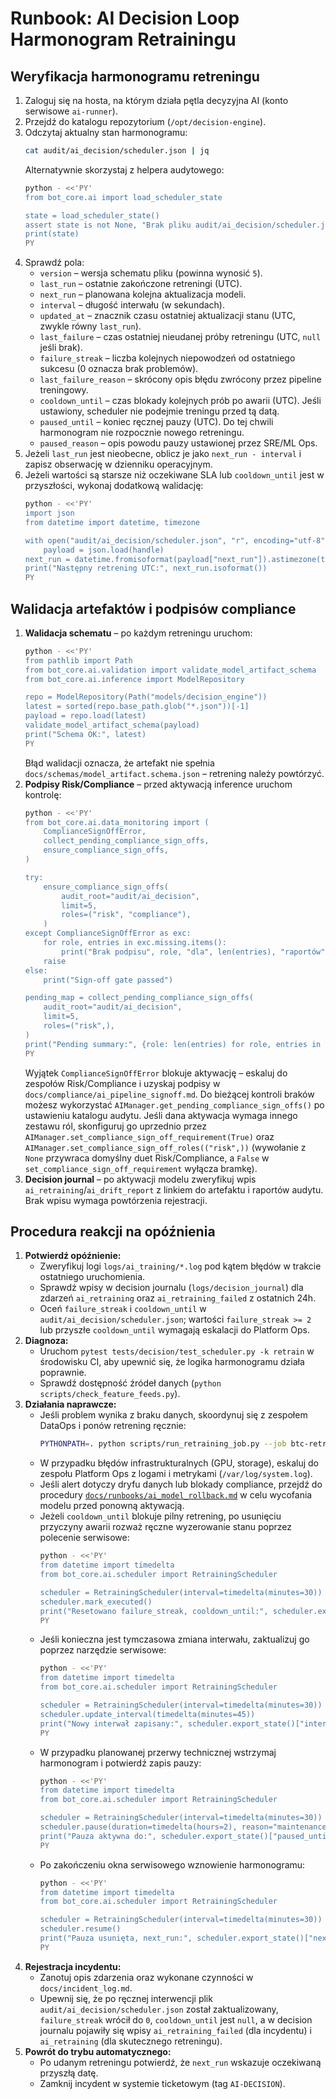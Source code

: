 # Runbook: AI Decision Loop Harmonogram Retrainingu

## Weryfikacja harmonogramu retreningu
1. Zaloguj się na hosta, na którym działa pętla decyzyjna AI (konto serwisowe `ai-runner`).
2. Przejdź do katalogu repozytorium (`/opt/decision-engine`).
3. Odczytaj aktualny stan harmonogramu:
   ```bash
   cat audit/ai_decision/scheduler.json | jq
   ```
   Alternatywnie skorzystaj z helpera audytowego:
   ```bash
   python - <<'PY'
   from bot_core.ai import load_scheduler_state

   state = load_scheduler_state()
   assert state is not None, "Brak pliku audit/ai_decision/scheduler.json"
   print(state)
   PY
   ```
4. Sprawdź pola:
   - `version` – wersja schematu pliku (powinna wynosić `5`).
   - `last_run` – ostatnie zakończone retreningi (UTC).
   - `next_run` – planowana kolejna aktualizacja modeli.
   - `interval` – długość interwału (w sekundach).
   - `updated_at` – znacznik czasu ostatniej aktualizacji stanu (UTC, zwykle równy `last_run`).
   - `last_failure` – czas ostatniej nieudanej próby retreningu (UTC, `null` jeśli brak).
   - `failure_streak` – liczba kolejnych niepowodzeń od ostatniego sukcesu (0 oznacza brak problemów).
   - `last_failure_reason` – skrócony opis błędu zwrócony przez pipeline treningowy.
   - `cooldown_until` – czas blokady kolejnych prób po awarii (UTC). Jeśli ustawiony, scheduler nie podejmie treningu przed tą datą.
   - `paused_until` – koniec ręcznej pauzy (UTC). Do tej chwili harmonogram nie rozpocznie nowego retreningu.
   - `paused_reason` – opis powodu pauzy ustawionej przez SRE/ML Ops.
5. Jeżeli `last_run` jest nieobecne, oblicz je jako `next_run - interval` i zapisz obserwację w dzienniku operacyjnym.
6. Jeżeli wartości są starsze niż oczekiwane SLA lub `cooldown_until` jest w przyszłości, wykonaj dodatkową walidację:
   ```bash
   python - <<'PY'
   import json
   from datetime import datetime, timezone

   with open("audit/ai_decision/scheduler.json", "r", encoding="utf-8") as handle:
       payload = json.load(handle)
   next_run = datetime.fromisoformat(payload["next_run"]).astimezone(timezone.utc)
   print("Następny retrening UTC:", next_run.isoformat())
   PY
   ```

## Walidacja artefaktów i podpisów compliance
1. **Walidacja schematu** – po każdym retreningu uruchom:
   ```bash
   python - <<'PY'
   from pathlib import Path
   from bot_core.ai.validation import validate_model_artifact_schema
   from bot_core.ai.inference import ModelRepository

   repo = ModelRepository(Path("models/decision_engine"))
   latest = sorted(repo.base_path.glob("*.json"))[-1]
   payload = repo.load(latest)
   validate_model_artifact_schema(payload)
   print("Schema OK:", latest)
   PY
   ```
   Błąd walidacji oznacza, że artefakt nie spełnia `docs/schemas/model_artifact.schema.json` – retrening należy powtórzyć.
2. **Podpisy Risk/Compliance** – przed aktywacją inference uruchom kontrolę:
   ```bash
   python - <<'PY'
   from bot_core.ai.data_monitoring import (
       ComplianceSignOffError,
       collect_pending_compliance_sign_offs,
       ensure_compliance_sign_offs,
   )

   try:
       ensure_compliance_sign_offs(
           audit_root="audit/ai_decision",
           limit=5,
           roles=("risk", "compliance"),
       )
   except ComplianceSignOffError as exc:
       for role, entries in exc.missing.items():
           print("Brak podpisu", role, "dla", len(entries), "raportów")
       raise
   else:
       print("Sign-off gate passed")

   pending_map = collect_pending_compliance_sign_offs(
       audit_root="audit/ai_decision",
       limit=5,
       roles=("risk",),
   )
   print("Pending summary:", {role: len(entries) for role, entries in pending_map.items()})
   PY
   ```
   Wyjątek `ComplianceSignOffError` blokuje aktywację – eskaluj do zespołów Risk/Compliance i uzyskaj podpisy w `docs/compliance/ai_pipeline_signoff.md`. Do bieżącej kontroli braków możesz wykorzystać `AIManager.get_pending_compliance_sign_offs()` po ustawieniu katalogu audytu.
   Jeśli dana aktywacja wymaga innego zestawu ról, skonfiguruj go uprzednio przez `AIManager.set_compliance_sign_off_requirement(True)` oraz `AIManager.set_compliance_sign_off_roles(("risk",))` (wywołanie z `None` przywraca domyślny duet Risk/Compliance, a `False` w `set_compliance_sign_off_requirement` wyłącza bramkę).
3. **Decision journal** – po aktywacji modelu zweryfikuj wpis `ai_retraining`/`ai_drift_report` z linkiem do artefaktu i raportów audytu. Brak wpisu wymaga powtórzenia rejestracji.

## Procedura reakcji na opóźnienia
1. **Potwierdź opóźnienie:**
   - Zweryfikuj logi `logs/ai_training/*.log` pod kątem błędów w trakcie ostatniego uruchomienia.
   - Sprawdź wpisy w decision journalu (`logs/decision_journal`) dla zdarzeń `ai_retraining` oraz `ai_retraining_failed` z ostatnich 24h.
   - Oceń `failure_streak` i `cooldown_until` w `audit/ai_decision/scheduler.json`; wartości `failure_streak >= 2` lub przyszłe `cooldown_until` wymagają eskalacji do Platform Ops.
2. **Diagnoza:**
   - Uruchom `pytest tests/decision/test_scheduler.py -k retrain` w środowisku CI, aby upewnić się, że logika harmonogramu działa poprawnie.
   - Sprawdź dostępność źródeł danych (`python scripts/check_feature_feeds.py`).
3. **Działania naprawcze:**
   - Jeśli problem wynika z braku danych, skoordynuj się z zespołem DataOps i ponów retrening ręcznie:
     ```bash
     PYTHONPATH=. python scripts/run_retraining_job.py --job btc-retrain
     ```
   - W przypadku błędów infrastrukturalnych (GPU, storage), eskaluj do zespołu Platform Ops z logami i metrykami (`/var/log/system.log`).
   - Jeśli alert dotyczy dryfu danych lub blokady compliance, przejdź do procedury [`docs/runbooks/ai_model_rollback.md`](ai_model_rollback.md) w celu wycofania modelu przed ponowną aktywacją.
   - Jeżeli `cooldown_until` blokuje pilny retrening, po usunięciu przyczyny awarii rozważ ręczne wyzerowanie stanu poprzez polecenie serwisowe:
     ```bash
     python - <<'PY'
     from datetime import timedelta
     from bot_core.ai.scheduler import RetrainingScheduler

     scheduler = RetrainingScheduler(interval=timedelta(minutes=30))
     scheduler.mark_executed()
     print("Resetowano failure_streak, cooldown_until:", scheduler.export_state()["cooldown_until"])
     PY
     ```
   - Jeśli konieczna jest tymczasowa zmiana interwału, zaktualizuj go poprzez narzędzie serwisowe:
     ```bash
     python - <<'PY'
     from datetime import timedelta
     from bot_core.ai.scheduler import RetrainingScheduler

     scheduler = RetrainingScheduler(interval=timedelta(minutes=30))
     scheduler.update_interval(timedelta(minutes=45))
     print("Nowy interwał zapisany:", scheduler.export_state()["interval"], "s")
     PY
     ```
   - W przypadku planowanej przerwy technicznej wstrzymaj harmonogram i potwierdź zapis pauzy:
     ```bash
     python - <<'PY'
     from datetime import timedelta
     from bot_core.ai.scheduler import RetrainingScheduler

     scheduler = RetrainingScheduler(interval=timedelta(minutes=30))
     scheduler.pause(duration=timedelta(hours=2), reason="maintenance window")
     print("Pauza aktywna do:", scheduler.export_state()["paused_until"])
     PY
     ```
   - Po zakończeniu okna serwisowego wznowienie harmonogramu:
     ```bash
     python - <<'PY'
     from datetime import timedelta
     from bot_core.ai.scheduler import RetrainingScheduler

     scheduler = RetrainingScheduler(interval=timedelta(minutes=30))
     scheduler.resume()
     print("Pauza usunięta, next_run:", scheduler.export_state()["next_run"])
     PY
     ```
4. **Rejestracja incydentu:**
   - Zanotuj opis zdarzenia oraz wykonane czynności w `docs/incident_log.md`.
   - Upewnij się, że po ręcznej interwencji plik `audit/ai_decision/scheduler.json` został zaktualizowany, `failure_streak` wrócił do `0`, `cooldown_until` jest `null`, a w decision journalu pojawiły się wpisy `ai_retraining_failed` (dla incydentu) i `ai_retraining` (dla skutecznego retreningu).
5. **Powrót do trybu automatycznego:**
   - Po udanym retreningu potwierdź, że `next_run` wskazuje oczekiwaną przyszłą datę.
   - Zamknij incydent w systemie ticketowym (tag `AI-DECISION`).
